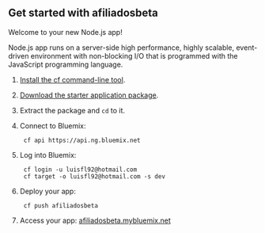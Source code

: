 Get started with afiliadosbeta
-----------------------------------
Welcome to your new Node.js app!

Node.js app runs on a server-side high performance, highly scalable, event-driven environment with non-blocking I/O that is programmed with the JavaScript programming language.

1. [Install the cf command-line tool](https://www.ng.bluemix.net/docs/#starters/BuildingWeb.html#install_cf).
2. [Download the starter application package](https://ace.ng.bluemix.net:443/rest/../rest/apps/db5e3f49-f258-4305-b2a0-35a13ba237de/starter-download).
3. Extract the package and `cd` to it.
4. Connect to Bluemix:

		cf api https://api.ng.bluemix.net

5. Log into Bluemix:

		cf login -u luisfl92@hotmail.com
		cf target -o luisfl92@hotmail.com -s dev

6. Deploy your app:

		cf push afiliadosbeta

7. Access your app: [afiliadosbeta.mybluemix.net](//afiliadosbeta.mybluemix.net)

